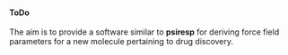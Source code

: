 #### ToDo 

The aim is to provide a software similar to **psiresp** for deriving force field parameters for a new molecule pertaining to drug discovery. 




